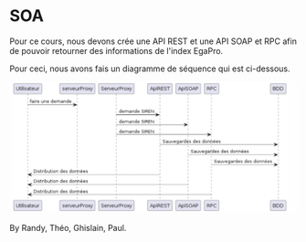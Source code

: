 # SOA

Pour ce cours, nous devons crée une API REST et une API SOAP et RPC afin de pouvoir retourner des informations de l'index EgaPro.

Pour ceci, nous avons fais un diagramme de séquence qui est ci-dessous.

![Texte alternatif](IMG/SchemaSequence.png "Schéma Séquance")

By Randy, Théo, Ghislain, Paul.
